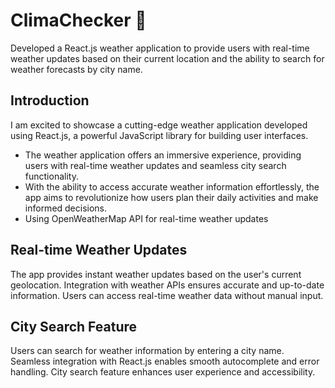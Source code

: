 
# ClimaChecker 🚀

Developed a React.js weather application to provide users with real-time weather updates based on their current location and the ability to search for weather forecasts by city name.

## Introduction

I am excited to showcase a cutting-edge weather application developed using React.js, a powerful JavaScript library for building user interfaces.
* The weather application offers an immersive experience, providing users with real-time weather updates and seamless city search functionality.
* With the ability to access accurate weather information effortlessly, the app aims to revolutionize how users plan their daily activities and make informed decisions.
* Using OpenWeatherMap API for real-time weather updates

## Real-time Weather Updates

The app provides instant weather updates based on the user's current geolocation.
Integration with weather APIs ensures accurate and up-to-date information.
Users can access real-time weather data without manual input.




## City Search Feature

Users can search for weather information by entering a city name.
Seamless integration with React.js enables smooth autocomplete and error handling.
City search feature enhances user experience and accessibility.
